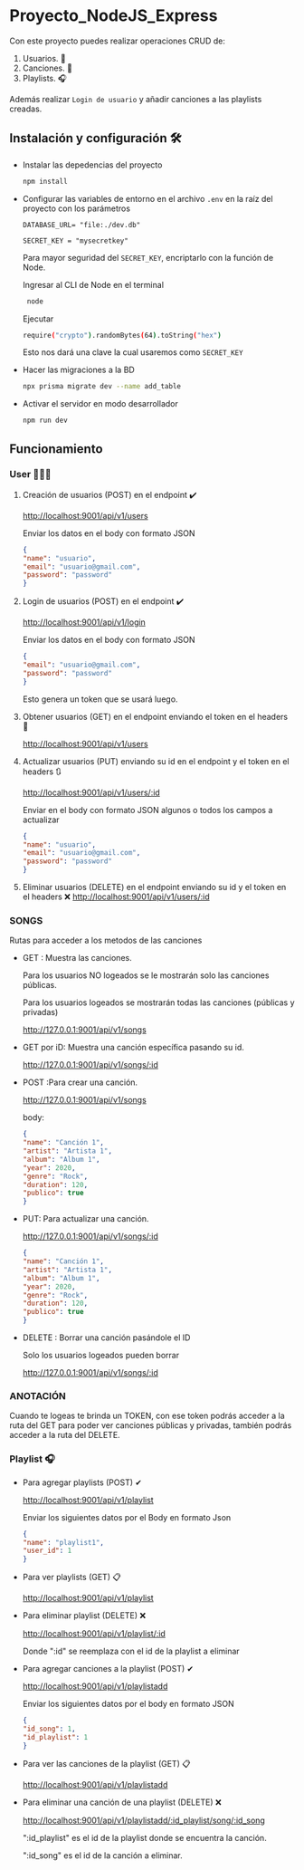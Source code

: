 # Proyecto_NodeJS_Express

Con este proyecto puedes realizar operaciones CRUD de:
1. Usuarios. 🧍
2. Canciones. 🎵
3. Playlists. 🎧

Además realizar `Login de usuario` y añadir canciones a las playlists creadas.

## Instalación y configuración 🛠️

- Instalar las depedencias del proyecto
    ```bash
    npm install
    ```
- Configurar las variables de entorno en el archivo `.env` en la raíz del proyecto con los parámetros
    ```node
    DATABASE_URL= "file:./dev.db"
    
    SECRET_KEY = "mysecretkey"
    ```
   Para mayor seguridad del `SECRET_KEY`, encriptarlo con la función de Node.

   Ingresar al CLI de Node en el terminal
   ```bash
    node
   ```
    Ejecutar
    ```bash
    require("crypto").randomBytes(64).toString("hex")
    ```
    Esto nos dará una clave la cual usaremos como `SECRET_KEY`

- Hacer las migraciones a la BD
    ```bash
    npx prisma migrate dev --name add_table
    ```
- Activar el servidor en modo desarrollador
    ```bash
    npm run dev
    ```
## Funcionamiento 

### User 🙋🏻‍♂️
1. Creación de usuarios (POST) en el endpoint ✔️

    <http://localhost:9001/api/v1/users>
    
    Enviar los datos en el body con formato JSON
    ```json
    {
    "name": "usuario",
    "email": "usuario@gmail.com",
    "password": "password"
    }
    ```
2. Login de usuarios (POST) en el endpoint ✔️

    <http://localhost:9001/api/v1/login>

    Enviar los datos en el body con formato JSON
    ```json
    {
    "email": "usuario@gmail.com",
    "password": "password"
    }
    ```
    Esto genera un token que se usará luego.

3. Obtener usuarios (GET) en el endpoint enviando el token en el headers 📜

    <http://localhost:9001/api/v1/users>

4. Actualizar usuarios (PUT) enviando su id en el endpoint y el token en el headers 🔃

    <http://localhost:9001/api/v1/users/:id>

    Enviar en el body con formato JSON algunos o todos los campos a actualizar
     ```json
    {
    "name": "usuario",
    "email": "usuario@gmail.com",
    "password": "password"
    }
    ```
5. Eliminar usuarios (DELETE) en el endpoint enviando su id y el token en el headers ❌
<http://localhost:9001/api/v1/users/:id>



### SONGS 
Rutas para acceder a los metodos de las canciones

- GET : Muestra las canciones.

    Para los usuarios NO logeados se le mostrarán solo las      canciones públicas.

    Para los usuarios logeados se mostrarán todas las canciones (públicas y privadas)

    http://127.0.0.1:9001/api/v1/songs

- GET por iD: Muestra una canción específica pasando su id. 

    http://127.0.0.1:9001/api/v1/songs/:id

- POST :Para crear una canción.

    http://127.0.0.1:9001/api/v1/songs

    body: 

    ```json
    {
    "name": "Canción 1",
    "artist": "Artista 1",
    "album": "Album 1",
    "year": 2020,
    "genre": "Rock",
    "duration": 120,
    "publico": true
    }
    ```

- PUT: Para actualizar una canción.

    http://127.0.0.1:9001/api/v1/songs/:id

    ```json
    {
    "name": "Canción 1",
    "artist": "Artista 1",
    "album": "Album 1",
    "year": 2020,
    "genre": "Rock",
    "duration": 120,
    "publico": true
    }
    ```

- DELETE : Borrar una canción pasándole el ID
    
    Solo los usuarios logeados pueden borrar

    http://127.0.0.1:9001/api/v1/songs/:id


### ANOTACIÓN

Cuando te logeas te brinda un TOKEN, con ese token podrás acceder a la ruta del GET para poder ver canciones públicas y privadas, también podrás acceder a la ruta del DELETE.



### Playlist 🎧

- Para agregar playlists (POST) ✔

    <http://localhost:9001/api/v1/playlist>

    Enviar los siguientes datos por el Body en formato Json

    ```json
    {
    "name": "playlist1",
    "user_id": 1
    }
    ```
- Para ver playlists (GET) 📋
    
    <http://localhost:9001/api/v1/playlist>

- Para eliminar playlist (DELETE) ❌
    
    <http://localhost:9001/api/v1/playlist/:id>

    Donde ":id" se reemplaza con el id de la playlist a eliminar

- Para agregar canciones a la playlist (POST) ✔

    <http://localhost:9001/api/v1/playlistadd>

    Enviar los siguientes datos por el body en formato JSON

    ```json
    {
    "id_song": 1,
    "id_playlist": 1
    }
    ```
- Para ver las canciones de la playlist (GET) 📋

    <http://localhost:9001/api/v1/playlistadd>

- Para eliminar una canción de una playlist (DELETE) ❌

    <http://localhost:9001/api/v1/playlistadd/:id_playlist/song/:id_song>

    ":id_playlist" es el id de la playlist donde se encuentra la canción.
    
    ":id_song" es el id de la canción a eliminar.
